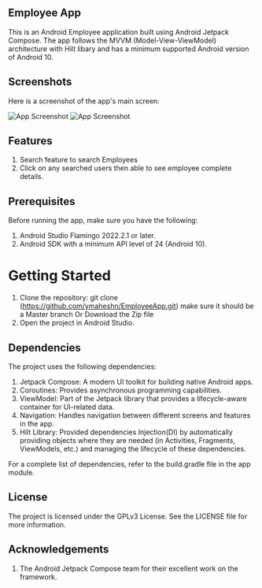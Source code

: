 ## Employee App

This is an Android Employee application built using Android Jetpack Compose. The app follows the MVVM (Model-View-ViewModel) architecture with Hilt libary and has a minimum supported Android version of Android 10.

## Screenshots

Here is a screenshot of the app's main screen:

![App Screenshot](images/Screenshot_20241108_145613.png)
![App Screenshot](images/Screenshot_20241108_145734.png)

## Features
1) Search feature to search Employees
2) Click on any searched users then able to see employee complete details.

## Prerequisites
Before running the app, make sure you have the following:

1) Android Studio Flamingo 2022.2.1 or later.
2) Android SDK with a minimum API level of 24 (Android 10).


# Getting Started
1) Clone the repository: git clone (https://github.com/ymaheshn/EmployeeApp.git) make sure it should be a Master branch Or Download the Zip file
2) Open the project in Android Studio.


## Dependencies
The project uses the following dependencies:

1) Jetpack Compose: A modern UI toolkit for building native Android apps.
2) Coroutines: Provides asynchronous programming capabilities.
3) ViewModel: Part of the Jetpack library that provides a lifecycle-aware container for UI-related data.
4) Navigation: Handles navigation between different screens and features in the app.
5) Hilt Library: Provided dependencies Injection(DI) by automatically providing objects where they are needed (in Activities, Fragments, ViewModels, etc.) and managing the lifecycle of these dependencies.

For a complete list of dependencies, refer to the build.gradle file in the app module.

## License
The project is licensed under the GPLv3 License. See the LICENSE file for more information.

## Acknowledgements
1) The Android Jetpack Compose team for their excellent work on the framework.

